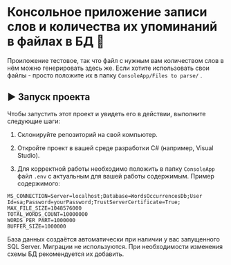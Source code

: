 # Консольное приложение записи слов и количества их упоминаний в файлах в БД 📒

Проиложение тестовое, так что файл с нужным вам количеством слов в нём можно генерировать здесь же. Если хотите использовать свои файлы - просто положите их в папку `ConsoleApp/Files to parse/`
.
## ▶️ Запуск проекта

Чтобы запустить этот проект и увидеть его в действии, выполните следующие шаги:

1. Склонируйте репозиторий на свой компьютер.

2. Откройте проект в вашей среде разработки C# (например, Visual Studio).

3. Для корректной работы необходимо положить в папку `ConsoleApp` файл `.env` c актуальным для вашей работы содержимым. Пример содержимого:

```
MS_CONNECTION=Server=localhost;Database=WordsOccurrencesDb;User Id=sa;Password=yourPassword;TrustServerCertificate=True;
MAX_FILE_SIZE=1048576000
TOTAL_WORDS_COUNT=10000000
WORDS_PER_PART=1000000
BUFFER_SIZE=1000000
```

База данных создаётся автоматически при наличии у вас запущенного SQL Server. Миграции не используются. При необходимости изменения схемы БД рекомендуется их добавить.